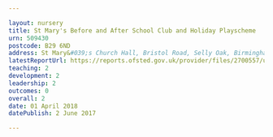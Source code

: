 ```yaml
---

layout: nursery
title: St Mary's Before and After School Club and Holiday Playscheme
urn: 509430
postcode: B29 6ND
address: St Mary&#039;s Church Hall, Bristol Road, Selly Oak, Birmingham, B29 6ND
latestReportUrl: https://reports.ofsted.gov.uk/provider/files/2700557/urn/509430.pdf
teaching: 2
development: 2
leadership: 2
outcomes: 0
overall: 2
date: 01 April 2018 
datePublish: 2 June 2017

---
```

